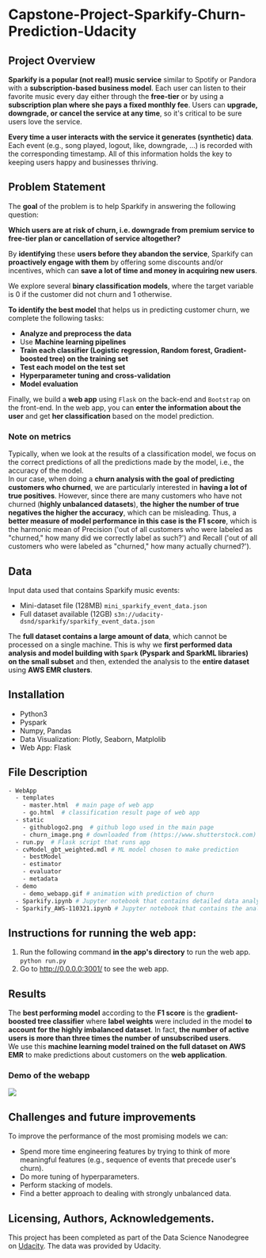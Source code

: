 # Capstone-Project-Sparkify-Churn-Prediction-Udacity

## Project Overview

**Sparkify is a popular (not real!) music service** similar to Spotify or Pandora with a **subscription-based business model**. Each user can listen to their favorite music every day either through the **free-tier** or by using a **subscription plan where she pays a fixed monthly fee**. Users can **upgrade, downgrade, or cancel the service at any time**, so it's critical to be sure users love the service.

**Every time a user interacts with the service it generates (synthetic) data**. Each event (e.g., song played, logout, like, downgrade, ...) is recorded with the corresponding timestamp. All of this information holds the key to keeping users happy and businesses thriving.

## Problem Statement

The **goal** of the problem is to help Sparkify in answering the following question:<br>

**Which users are at risk of churn, i.e. downgrade from premium service to free-tier plan or cancellation of service altogether?**

By **identifying** these **users before they abandon the service**, Sparkify can **proactively engage with them** by offering some discounts and/or incentives, which can **save a lot of time and money in acquiring new users**.

We explore several **binary classification models**, where the target variable is 0 if the customer did not churn and 1 otherwise.

**To identify the best model** that helps us in predicting customer churn, we complete the following tasks: <br>

- **Analyze and preprocess the data**
- Use **Machine learning pipelines**
- **Train each classifier (Logistic regression, Random forest, Gradient-boosted tree) on the training set**
- **Test each model on the test set**
- **Hyperparameter tuning and cross-validation**
- **Model evaluation**

Finally, we build a **web app** using `Flask` on the back-end and `Bootstrap` on the front-end.
In the web app, you can **enter the information about the user** and get **her classification** based on the model prediction.

### Note on metrics

Typically, when we look at the results of a classification model, we focus on the correct predictions of all the predictions made by the model, i.e., the accuracy of the model.<br>
In our case, when doing a **churn analysis with the goal of predicting customers who churned**, we are particularly interested in **having a lot of true positives**. However, since there are many customers who have not churned (**highly unbalanced datasets**), **the higher the number of true negatives the higher the accuracy**, which can be misleading. Thus, a **better measure of model performance in this case is the F1 score**, which is the harmonic mean of Precision ('out of all customers who were labeled as "churned," how many did we correctly label as such?') and Recall ('out of all customers who were labeled as "churned," how many actually churned?').

## Data

Input data used that contains Sparkify music events:<br>
- Mini-dataset file (128MB) `mini_sparkify_event_data.json`
- Full dataset available (12GB) `s3n://udacity-dsnd/sparkify/sparkify_event_data.json`

The **full dataset contains a large amount of data**, which cannot be processed on a single machine. This is why we **first performed data analysis and model building with `Spark` (Pyspark and SparkML libraries) on the small subset** and then, extended the analysis to the **entire dataset** using **AWS EMR clusters**.

## Installation

* Python3
* Pyspark
* Numpy, Pandas
* Data Visualization: Plotly, Seaborn, Matplolib
* Web App: Flask 


## File Description

```bash
- WebApp
  - templates
    - master.html  # main page of web app
    - go.html  # classification result page of web app
  - static
    - githublogo2.png  # github logo used in the main page
    - churn_image.png # downloaded from (https://www.shutterstock.com)
  - run.py  # Flask script that runs app
  - cvModel_gbt_weighted.mdl # ML model chosen to make prediction
    - bestModel
    - estimator
    - evaluator
    - metadata
  - demo
    - demo_webapp.gif # animation with prediction of churn
  - Sparkify.ipynb # Jupyter notebook that contains detailed data analysis and model building with Spark (Pyspark and SparkML libraries) run on the small subset
  - Sparkify_AWS-110321.ipynb # Jupyter notebook that contains the analysis run using the full available dataset on AWS EMR
```
## Instructions for running the web app:

1. Run the following command **in the app's directory** to run the web app. `python run.py`
2. Go to http://0.0.0.0:3001/ to see the web app.

## Results

The **best performing model** according to the **F1 score** is the **gradient-boosted tree classifier** where **label weights** were included in the model **to account for the highly imbalanced dataset**. In fact, **the number of active users is more than three times the number of unsubscribed users**.  <br>
We use this **machine learning model trained on the full dataset on AWS EMR** to make predictions about customers on the **web application**. 

### Demo of the webapp

![](WebApp/demo/demo_webapp.gif)


## Challenges and future improvements

To improve the performance of the most promising models we can: <br>

- Spend more time engineering features by trying to think of more meaningful features (e.g., sequence of events that precede user's churn).
- Do more tuning of hyperparameters.
- Perform stacking of models.
- Find a better approach to dealing with strongly unbalanced data.


## Licensing, Authors, Acknowledgements.

This project has been completed as part of the Data Science Nanodegree on [Udacity](www.udacity.com). The data was provided by Udacity.
